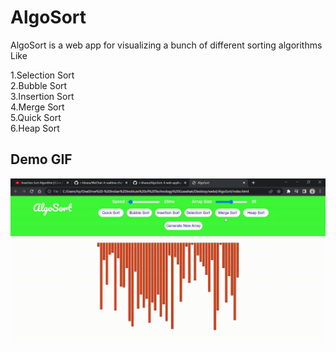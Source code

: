 # AlgoSort
AlgoSort is a web app for visualizing a bunch of different sorting algorithms Like

1.Selection Sort<br/>
2.Bubble Sort<br/>
3.Insertion Sort<br/>
4.Merge Sort<br/>
5.Quick Sort<br/>
6.Heap Sort<br/>

## Demo GIF

![App GIF](demo.gif)
